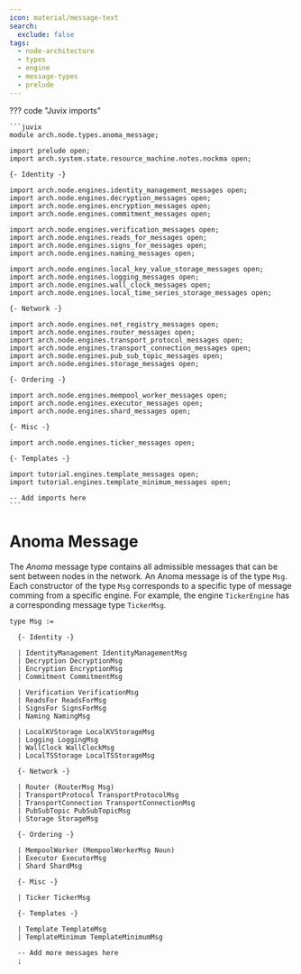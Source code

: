 ```yaml
---
icon: material/message-text
search:
  exclude: false
tags:
  - node-architecture
  - types
  - engine
  - message-types
  - prelude
---
```


??? code "Juvix imports"

    ```juvix
    module arch.node.types.anoma_message;

    import prelude open;
    import arch.system.state.resource_machine.notes.nockma open;

    {- Identity -}

    import arch.node.engines.identity_management_messages open;
    import arch.node.engines.decryption_messages open;
    import arch.node.engines.encryption_messages open;
    import arch.node.engines.commitment_messages open;

    import arch.node.engines.verification_messages open;
    import arch.node.engines.reads_for_messages open;
    import arch.node.engines.signs_for_messages open;
    import arch.node.engines.naming_messages open;

    import arch.node.engines.local_key_value_storage_messages open;
    import arch.node.engines.logging_messages open;
    import arch.node.engines.wall_clock_messages open;
    import arch.node.engines.local_time_series_storage_messages open;

    {- Network -}

    import arch.node.engines.net_registry_messages open;
    import arch.node.engines.router_messages open;
    import arch.node.engines.transport_protocol_messages open;
    import arch.node.engines.transport_connection_messages open;
    import arch.node.engines.pub_sub_topic_messages open;
    import arch.node.engines.storage_messages open;

    {- Ordering -}

    import arch.node.engines.mempool_worker_messages open;
    import arch.node.engines.executor_messages open;
    import arch.node.engines.shard_messages open;

    {- Misc -}

    import arch.node.engines.ticker_messages open;

    {- Templates -}

    import tutorial.engines.template_messages open;
    import tutorial.engines.template_minimum_messages open;

    -- Add imports here
    ```

# Anoma Message

The _Anoma_ message type contains all admissible messages that can be sent
between nodes in the network. An Anoma message is of the type `Msg`. Each
constructor of the type `Msg` corresponds to a specific type of message comming
from a specific engine. For example, the engine `TickerEngine` has a
corresponding message type `TickerMsg`.

<!-- --8<-- [start:Msg] -->
```juvix
type Msg :=

  {- Identity -}

  | IdentityManagement IdentityManagementMsg
  | Decryption DecryptionMsg
  | Encryption EncryptionMsg
  | Commitment CommitmentMsg

  | Verification VerificationMsg
  | ReadsFor ReadsForMsg
  | SignsFor SignsForMsg
  | Naming NamingMsg

  | LocalKVStorage LocalKVStorageMsg
  | Logging LoggingMsg
  | WallClock WallClockMsg
  | LocalTSStorage LocalTSStorageMsg

  {- Network -}

  | Router (RouterMsg Msg)
  | TransportProtocol TransportProtocolMsg
  | TransportConnection TransportConnectionMsg
  | PubSubTopic PubSubTopicMsg
  | Storage StorageMsg

  {- Ordering -}

  | MempoolWorker (MempoolWorkerMsg Noun)
  | Executor ExecutorMsg
  | Shard ShardMsg

  {- Misc -}

  | Ticker TickerMsg

  {- Templates -}

  | Template TemplateMsg
  | TemplateMinimum TemplateMinimumMsg

  -- Add more messages here
  ;
```
<!-- --8<-- [end:Msg] -->
